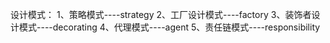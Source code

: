 设计模式：
1、策略模式----strategy
2、工厂设计模式----factory
3、装饰者设计模式----decorating 
4、代理模式----agent
5、责任链模式----responsibility
